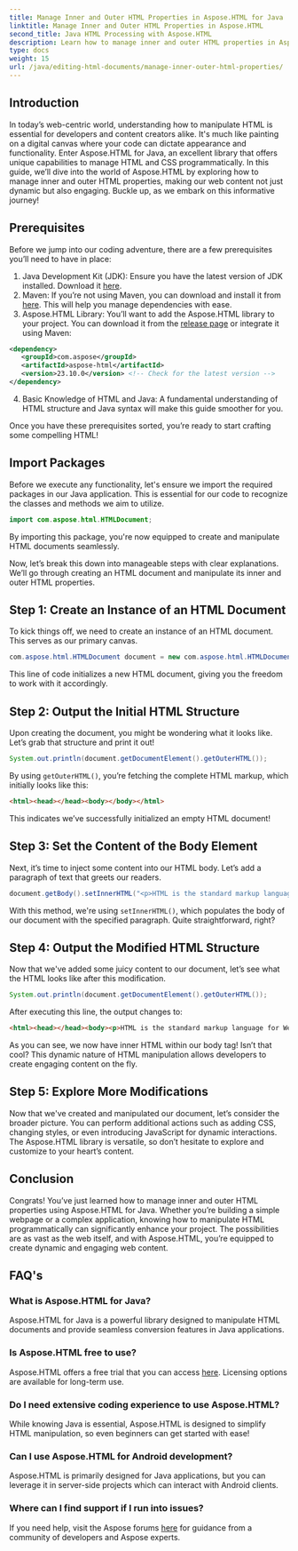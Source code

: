 ```yaml
---
title: Manage Inner and Outer HTML Properties in Aspose.HTML for Java
linktitle: Manage Inner and Outer HTML Properties in Aspose.HTML
second_title: Java HTML Processing with Aspose.HTML
description: Learn how to manage inner and outer HTML properties in Aspose.HTML for Java with this step-by-step guide, perfect for web developers and content creators.
type: docs
weight: 15
url: /java/editing-html-documents/manage-inner-outer-html-properties/
---
```

## Introduction
In today’s web-centric world, understanding how to manipulate HTML is essential for developers and content creators alike. It's much like painting on a digital canvas where your code can dictate appearance and functionality. Enter Aspose.HTML for Java, an excellent library that offers unique capabilities to manage HTML and CSS programmatically. In this guide, we’ll dive into the world of Aspose.HTML by exploring how to manage inner and outer HTML properties, making our web content not just dynamic but also engaging. Buckle up, as we embark on this informative journey!

## Prerequisites

Before we jump into our coding adventure, there are a few prerequisites you’ll need to have in place:

1. Java Development Kit (JDK): Ensure you have the latest version of JDK installed. Download it [here](https://www.oracle.com/java/technologies/javase-jdk11-downloads.html).
2. Maven: If you’re not using Maven, you can download and install it from [here](https://maven.apache.org/download.cgi). This will help you manage dependencies with ease.
3. Aspose.HTML Library: You’ll want to add the Aspose.HTML library to your project. You can download it from the [release page](https://releases.aspose.com/html/java/) or integrate it using Maven:
```xml
<dependency>
   <groupId>com.aspose</groupId>
   <artifactId>aspose-html</artifactId>
   <version>23.10.0</version> <!-- Check for the latest version -->
</dependency>
```
4. Basic Knowledge of HTML and Java: A fundamental understanding of HTML structure and Java syntax will make this guide smoother for you.

Once you have these prerequisites sorted, you’re ready to start crafting some compelling HTML!

## Import Packages

Before we execute any functionality, let's ensure we import the required packages in our Java application. This is essential for our code to recognize the classes and methods we aim to utilize.

```java
import com.aspose.html.HTMLDocument;
```

By importing this package, you're now equipped to create and manipulate HTML documents seamlessly. 

Now, let’s break this down into manageable steps with clear explanations. We’ll go through creating an HTML document and manipulate its inner and outer HTML properties.

## Step 1: Create an Instance of an HTML Document

To kick things off, we need to create an instance of an HTML document. This serves as our primary canvas.

```java
com.aspose.html.HTMLDocument document = new com.aspose.html.HTMLDocument();
```

This line of code initializes a new HTML document, giving you the freedom to work with it accordingly.

## Step 2: Output the Initial HTML Structure

Upon creating the document, you might be wondering what it looks like. Let’s grab that structure and print it out!

```java
System.out.println(document.getDocumentElement().getOuterHTML());
```

By using `getOuterHTML()`, you’re fetching the complete HTML markup, which initially looks like this: 
```html
<html><head></head><body></body></html>
```
This indicates we’ve successfully initialized an empty HTML document!

## Step 3: Set the Content of the Body Element

Next, it’s time to inject some content into our HTML body. Let’s add a paragraph of text that greets our readers.

```java
document.getBody().setInnerHTML("<p>HTML is the standard markup language for Web pages.</p>");
```

With this method, we're using `setInnerHTML()`, which populates the body of our document with the specified paragraph. Quite straightforward, right?

## Step 4: Output the Modified HTML Structure

Now that we've added some juicy content to our document, let’s see what the HTML looks like after this modification.

```java
System.out.println(document.getDocumentElement().getOuterHTML());
```

After executing this line, the output changes to:
```html
<html><head></head><body><p>HTML is the standard markup language for Web pages.</p></body></html>
```
As you can see, we now have inner HTML within our body tag! Isn’t that cool? This dynamic nature of HTML manipulation allows developers to create engaging content on the fly.

## Step 5: Explore More Modifications

Now that we've created and manipulated our document, let’s consider the broader picture. You can perform additional actions such as adding CSS, changing styles, or even introducing JavaScript for dynamic interactions. The Aspose.HTML library is versatile, so don’t hesitate to explore and customize to your heart’s content.

## Conclusion

Congrats! You’ve just learned how to manage inner and outer HTML properties using Aspose.HTML for Java. Whether you’re building a simple webpage or a complex application, knowing how to manipulate HTML programmatically can significantly enhance your project. The possibilities are as vast as the web itself, and with Aspose.HTML, you’re equipped to create dynamic and engaging web content.

## FAQ's

### What is Aspose.HTML for Java?  
Aspose.HTML for Java is a powerful library designed to manipulate HTML documents and provide seamless conversion features in Java applications.

### Is Aspose.HTML free to use?  
Aspose.HTML offers a free trial that you can access [here](https://releases.aspose.com/). Licensing options are available for long-term use.

### Do I need extensive coding experience to use Aspose.HTML?  
While knowing Java is essential, Aspose.HTML is designed to simplify HTML manipulation, so even beginners can get started with ease!

### Can I use Aspose.HTML for Android development?  
Aspose.HTML is primarily designed for Java applications, but you can leverage it in server-side projects which can interact with Android clients.

### Where can I find support if I run into issues?  
If you need help, visit the Aspose forums [here](https://forum.aspose.com/c/html/29) for guidance from a community of developers and Aspose experts.

